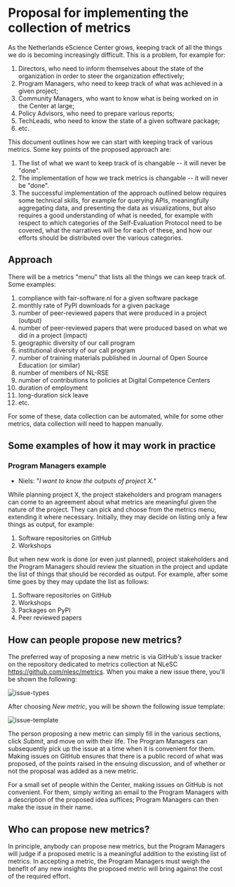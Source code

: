 # Proposal for implementing the collection of metrics 

As the Netherlands eScience Center grows, keeping track of all the things we do is becoming increasingly difficult. This is a problem, for example for:

1. Directors, who need to inform themselves about the state of the organization in order to steer the organization effectively;
1. Program Managers, who need to keep track of what was achieved in a given project;
1. Community Managers, who want to know what is being worked on in the Center at large;
1. Policy Advisors, who need to prepare various reports;
1. TechLeads, who need to know the state of a given software package;
1. etc.

This document outlines how we can start with keeping track of various metrics. Some key points of the proposed approach are:

1. The list of what we want to keep track of is changable -- it will never be "done".
1. The implementation of how we track metrics is changable -- it will never be "done".
1. The successful implementation of the approach outlined below requires some technical skills, for example for querying
APIs, meaningfully aggregating data, and presenting the data as visualizations, but also requires a good understanding
of what is needed, for example with respect to which categories of the Self-Evaluation Protocol need to be covered, what
the narratives will be for each of these, and how our efforts should be distributed over the various categories.

## Approach

There will be a metrics "menu" that lists all the things we can keep track of. Some examples:

1. compliance with fair-software.nl for a given software package
1. monthly rate of PyPI downloads for a given package
1. number of peer-reviewed papers that were produced in a project (output)
1. number of peer-reviewed papers that were produced based on what we did in a project (impact)
1. geographic diversity of our call program
1. institutional diversity of our call program
1. number of training materials published in Journal of Open Source Education (or similar)
1. number of members of NL-RSE 
1. number of contributions to policies at Digital Competence Centers
1. duration of employment
1. long-duration sick leave
1. etc.

For some of these, data collection can be automated, while for some other metrics, data collection will need to happen
manually.

<!--  
and then what do we do with the metrics list
-->

## Some examples of how it may work in practice

<!--
### Directors example

- Rob: "_I want to know the total number of releases made on GitHub across all of our projects in 2020._"

TODO

- Monique: "_I want to know the number of people who were on sick leave for longer than 20 days in 2020._"

TODO
-->

### Program Managers example

- Niels: "_I want to know the outputs of project X._"

While planning project X, the project stakeholders and program managers can come to an agreement about what metrics are
meaningful given the nature of the project. They can pick and choose from the metrics menu, extending it where
necessary. Initially, they may decide on listing only a few things as output, for example:

1. Software repositories on GitHub
1. Workshops

But when new work is done (or even just planned), project stakeholders and the Program Managers should review the
situation in the project and update the list of things that should be recorded as output. For example, after some time
goes by they may update the list as follows:

1. Software repositories on GitHub
1. Workshops
1. Packages on PyPI
1. Peer reviewed papers

<!--
### Community Managers example

Mateusz: "_I want to know how many trainings we've given this year._"

TODO
-->

<!--
### Policy Advisors example

Tom: "_I want to support the "Our software is sustainable" narrative in the SEP report with numbers._"

TODO
-->

<!--
### Tech Lead example

Jason: "_I want to know if software package X has any license clashes with its own dependencies._"

TODO
-->

## How can people propose new metrics?

The preferred way of proposing a new metric is via GitHub's issue tracker on the repository dedicated to metrics
collection at NLeSC https://github.com/nlesc/metrics. When you make a new issue there, you'll be shown the following:

![issue-types](https://user-images.githubusercontent.com/4558105/157683671-dc9bb5d8-498b-4556-b3c2-abb2d2d1f0ea.png)

After choosing _New metric_, you will be shown the following issue template:

![issue-template](https://user-images.githubusercontent.com/4558105/157683690-b7408934-118d-4723-8906-c2aa3cdade79.png)

The person proposing a new metric can simply fill in the various sections, click _Submit_, and move on with their life.
The Program Managers can subsequently pick up the issue at a time when it is convenient for them. Making issues on
GitHub ensures that there is a public record of what was proposed, of the points raised in the ensuing discussion, and
of whether or not the proposal was added as a new metric.

For a small set of people within the Center, making issues on GitHub is not convenient. For them, simply writing an
email to the Program Managers with a description of the proposed idea suffices; Program Managers can then make the issue
in their name.

## Who can propose new metrics?

In principle, anybody can propose new metrics, but the Program Managers will judge if a proposed metric is a meaningful
addition to the existing list of metrics. In accepting a metric, the Program Managers must weigh the benefit of any new
insights the proposed metric will bring against the cost of the required effort.
